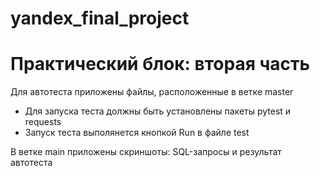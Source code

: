 # yandex_final_project
# Практический блок: вторая часть
Для автотеста приложены файлы, расположенные в ветке master
- Для запуска теста должны быть установлены пакеты pytest и requests
- Запуск теста выполянется кнопкой Run в файле test

В ветке main приложены скриншоты: SQL-запросы и результат автотеста
